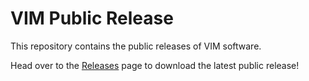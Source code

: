 # VIM Public Release

This repository contains the public releases of VIM software.

Head over to the [Releases](https://github.com/vimaec/public/releases) page to download the latest public release!
